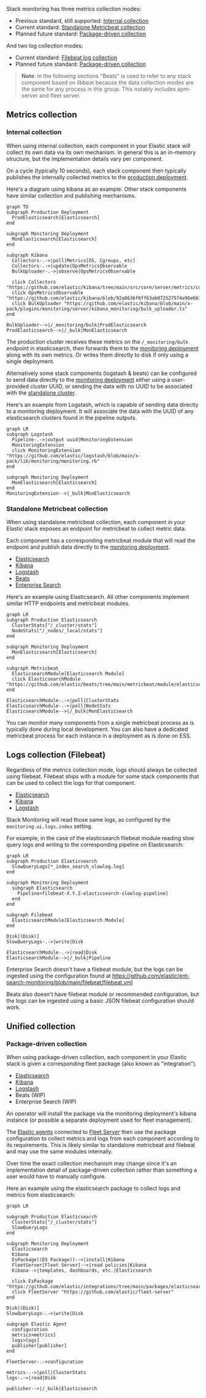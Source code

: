Stack monitoring has three metrics collection modes:

- Previous standard, still supported: [Internal collection](#internal-collection)
- Current standard: [Standalone Metricbeat collection](#standalone-metricbeat-collection)
- Planned future standard: [Package-driven collection](#package-driven-collection)

And two log collection modes:

- Current standard: [Filebeat log collection](#logs-collection-filebeat)
- Planned future standard: [Package-driven collection](#package-driven-collection)

> **Note**: In the following sections "Beats" is used to refer to any stack component based on libbeat because the data collection modes are the same for any process in this group. This notably includes apm-server and fleet server.
 
## Metrics collection

### Internal collection

When using internal collection, each component in your Elastic stack will collect its own data via its own mechanism. In general this is an in-memory structure, but the implementation details vary per component.

On a cycle (typically 10 seconds), each stack component then typically publishes the internally collected metrics to the [production deployment](../reference/terminology.md#production-deployment).

Here's a diagram using kibana as an example. Other stack components have similar collection and publishing mechanisms.

```mermaid
graph TD
subgraph Production Deployment
  ProdElasticsearch[Elasticsearch]
end

subgraph Monitoring Deployment
  MonElasticsearch[Elasticsearch]
end

subgraph Kibana
  Collectors-.->|poll|Metrics[OS, Cgroups, etc]
  Collectors-.->|update|OpsMetricsObservable
  BulkUploader-.->|observe|OpsMetricsObservable
  
  click Collectors "https://github.com/elastic/kibana/tree/main/src/core/server/metrics/collectors"
  click OpsMetricsObservable "https://github.com/elastic/kibana/blob/92a8636f0ff63ab072527574e96e6616327b2ea4/src/core/server/metrics/metrics_service.ts#L32"
  click BulkUploader "https://github.com/elastic/kibana/blob/main/x-pack/plugins/monitoring/server/kibana_monitoring/bulk_uploader.ts"
end 

BulkUploader-->|/_monitoring/bulk|ProdElasticsearch
ProdElasticsearch-->|/_bulk|MonElasticsearch
```

The production cluster receives these metrics on the `/_monitoring/bulk` endpoint in elasticsearch, then forwards them to the [monitoring deployment](../reference/terminology.md#monitoring-deployment) along with its own metrics. Or writes them directly to disk if only using a single deployment.

Alternatively some stack components (logstash & beats) can be configured to send data directly to the [monitoring deployment](../reference/terminology.md#monitoring-deployment) either using a user-provided cluster UUID, or sending the data with no UUID to be associated with the [standalone cluster](../reference/terminology.md#standalone-cluster).

Here's an example from Logstash, which is capable of sending data directly to a monitoring deployment. It will associate the data with the UUID of any elasticsearch clusters found in the pipeline outputs.

```mermaid
graph LR
subgraph Logstash
  Pipeline-.->|output uuid|MonitoringExtension
  MonitoringExtension
  click MonitoringExtension "https://github.com/elastic/logstash/blob/main/x-pack/lib/monitoring/monitoring.rb"
end

subgraph Monitoring Deployment
  MonElasticsearch[Elasticsearch]
end
MonitoringExtension-->|_bulk|MonElasticsearch
```

### Standalone Metricbeat collection

When using standalone metricbeat collection, each component in your Elastic stack exposes an endpoint for metricbeat to collect metric data.

Each component has a corresponding metricbeat module that will read the endpoint and publish data directly to the [monitoring deployment](../reference/terminology.md#monitoring-deployment).

- [Elasticsearch](https://github.com/elastic/beats/tree/main/metricbeat/module/elasticsearch)
- [Kibana](https://github.com/elastic/beats/tree/main/metricbeat/module/kibana)
- [Logstash](https://github.com/elastic/beats/tree/main/metricbeat/module/logstash)
- [Beats](https://github.com/elastic/beats/tree/main/metricbeat/module/beat)
- [Enterprise Search](https://github.com/elastic/beats/tree/main/x-pack/metricbeat/module/enterprisesearch)

Here's an example using Elasticsearch. All other components implement similar HTTP endpoints and metricbeat modules.

```mermaid
graph LR
subgraph Production Elasticsearch
  ClusterStats["/_cluster/stats"]
  NodeStats["/_nodes/_local/stats"]
end

subgraph Monitoring Deployment
  MonElasticsearch[Elasticsearch]
end

subgraph Metricbeat
  ElasticsearchModule[Elasticsearch Module]
  click ElasticsearchModule "https://github.com/elastic/beats/tree/main/metricbeat/module/elasticsearch"
end

ElasticsearchModule-.->|poll|ClusterStats
ElasticsearchModule-.->|poll|NodeStats
ElasticsearchModule-->|/_bulk|MonElasticsearch
```

You can monitor many components from a single metricbeat process as is typically done during local development. You can also have a dedicated metricbeat process for each instance in a deployment as is done on ESS.

## Logs collection (Filebeat)

Regardless of the metrics collection mode, logs should always be collected using filebeat. Filebeat ships with a module for some stack components that can be used to collect the logs for that component.

- [Elasticsearch](https://github.com/elastic/beats/tree/main/filebeat/module/elasticsearch)
- [Kibana](https://github.com/elastic/beats/tree/main/filebeat/module/kibana)
- [Logstash](https://github.com/elastic/beats/tree/main/filebeat/module/logstash)
 
Stack Monitoring will read those same logs, as configured by the `monitoring.ui.logs.index` setting.

For example, in the case of the elasticsearch filebeat module reading slow query logs and writing to the corresponding pipeline on Elasticsearch:

```mermaid
graph LR
subgraph Production Elasticsearch
  SlowQueryLogs[*_index_search_slowlog.log]
end

subgraph Monitoring Deployment
  subgraph Elasticsearch
    Pipeline>filebeat-X.Y.Z-elasticsearch-slowlog-pipeline]
  end
end

subgraph Filebeat
  ElasticsearchModule[Elasticsearch Module]
end

Disk[(Disk)]
SlowQueryLogs-.->|write|Disk

ElasticsearchModule-.->|read|Disk
ElasticsearchModule-->|/_bulk|Pipeline
```

Enterprise Search doesn't have a filebeat module, but the logs can be ingested using the configuration found at https://github.com/elastic/ent-search-monitoring/blob/main/filebeat/filebeat.yml 

Beats also doesn't have filebeat module or recommended configuration, but the logs can be ingested using a basic JSON filebeat configuration should work.

## Unified collection

### Package-driven collection

When using package-driven collection, each component in your Elastic stack is given a corresponding fleet package (also known as "integration").

- [Elasticsearch](https://github.com/elastic/integrations/tree/main/packages/elasticsearch)
- [Kibana](https://github.com/elastic/integrations/tree/main/packages/kibana)
- [Logstash](https://github.com/elastic/integrations/tree/main/packages/logstash)
- Beats (WIP)
- Enterprise Search (WIP)

An operator will install the package via the monitoring deployment's kibana instance (or possible a separate deployment used for fleet management).

The [Elastic agents](https://github.com/elastic/elastic-agent) connected to [Fleet Server](https://github.com/elastic/fleet-server) then use the package configuration to collect metrics and logs from each component according to its requirements. This is likely similar to standalone metricbeat and filebeat and may use the same modules internally.

Over time the exact collection mechanism may change since it's an implementation detail of package-driven collection rather than something a user would have to manually configure.

Here an example using the elasticsearch package to collect logs and metrics from elasticsearch:

```mermaid
graph LR

subgraph Production Elasticsearch
  ClusterStats["/_cluster/stats"]
  SlowQueryLogs
end

subgraph Monitoring Deployment
  Elasticsearch
  Kibana
  EsPackage((ES Package))-->|install|Kibana
  FleetServer[Fleet Server]-->|read policies|Kibana
  Kibana-->|templates, dashboards, etc.|Elasticsearch
  
  click EsPackage "https://github.com/elastic/integrations/tree/main/packages/elasticsearch"
  click FleetServer "https://github.com/elastic/fleet-server"
end

Disk[(Disk)]
SlowQueryLogs-.->|write|Disk

subgraph Elastic Agent
  configuration
  metrics>metrics]
  logs>logs]
  publisher[publisher]
end

FleetServer-.->configuration

metrics-.->|poll|ClusterStats
logs-.->|read|Disk

publisher-->|/_bulk|Elasticsearch
```